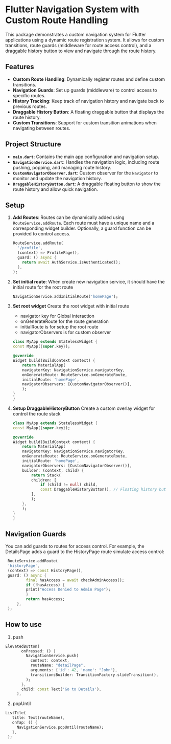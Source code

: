 # Flutter Navigation System with Custom Route Handling

This package demonstrates a custom navigation system for Flutter applications using a dynamic route registration system. It allows for custom transitions, route guards (middleware for route access control), and a draggable history button to view and navigate through the route history.

## Features

- **Custom Route Handling**: Dynamically register routes and define custom transitions.
- **Navigation Guards**: Set up guards (middleware) to control access to specific routes.
- **History Tracking**: Keep track of navigation history and navigate back to previous routes.
- **Draggable History Button**: A floating draggable button that displays the route history.
- **Custom Transitions**: Support for custom transition animations when navigating between routes.

## Project Structure

- **`main.dart`**: Contains the main app configuration and navigation setup.
- **`NavigationService.dart`**: Handles the navigation logic, including route pushing, popping, and managing route history.
- **`CustomNavigatorObserver.dart`**: Custom observer for the `Navigator` to monitor and update the navigation history.
- **`DraggableHistoryButton.dart`**: A draggable floating button to show the route history and allow quick navigation.

## Setup

1. **Add Routes**:
   Routes can be dynamically added using `RouteService.addRoute`. Each route must have a unique name and a corresponding widget builder. Optionally, a guard function can be provided to control access.

   ```dart
   RouteService.addRoute(
     '/profile',
     (context) => ProfilePage(),
     guard: () async {
       return await AuthService.isAuthenticated();
     },
   );
   ```

2. **Set initial route**:
    When create new navigation service, it should have the initial route for the root route

    ```dart
    NavigationService.addInitialRoute('homePage');
    ```

3. **Set root widget**
    Create the root widget with initial route
    - navigator key for Global interaction
    - onGenerateRoute for the route generation
    - initialRoute is for setup the root route
    - navigatorObservers is for custom observer


    ```dart
    class MyApp extends StatelessWidget {
    const MyApp({super.key});

    @override
    Widget build(BuildContext context) {
        return MaterialApp(
        navigatorKey: NavigationService.navigatorKey,
        onGenerateRoute: RouteService.onGenerateRoute,
        initialRoute: 'homePage',
        navigatorObservers: [CustomNavigatorObserver()],
        );
    }
    }
    ```

4. **Setup DraggableHistoryButton**
    Create a custom overlay widget for control the route stack

    ```dart
    class MyApp extends StatelessWidget {
    const MyApp({super.key});

    @override
    Widget build(BuildContext context) {
        return MaterialApp(
        navigatorKey: NavigationService.navigatorKey,
        onGenerateRoute: RouteService.onGenerateRoute,
        initialRoute: 'homePage',
        navigatorObservers: [CustomNavigatorObserver()],
        builder: (context, child) {
            return Stack(
            children: [
                if (child != null) child,
                const DraggableHistoryButton(), // Floating history button
            ],
            );
        },
        );
    }
    }
    ```

## Navigation Guards
   You can add guards to routes for access control. For example, the DetailsPage adds a guard to the HistoryPage route simulate access control:
   ```dart
    RouteService.addRoute(
    'historyPage',
    (context) => const HistoryPage(),
    guard: () async {
            final hasAccess = await checkAdminAccess();
            if (!hasAccess) {
            print("Access Denied to Admin Page");
            }
            return hasAccess;
        },
    );
   ```
## How to use
   1. push
   ```dart
   ElevatedButton(
          onPressed: () {
            NavigationService.push(
              context: context,
              routeName: "detailPage",
              arguments: {'id': 42, 'name': "John"},
              transitionsBuilder: TransitionFactory.slideTransition(),
            );
          },
          child: const Text('Go to Details'),
        ),
   ```
   2. popUntil
   ```dart
   ListTile(
      title: Text(routeName),
      onTap: () {
        NavigationService.popUntil(routeName);
      },
    );
   ```
